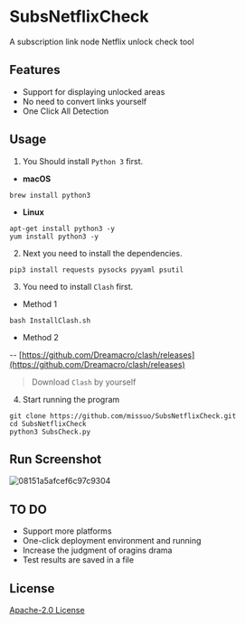 # SubsNetflixCheck
A subscription link node Netflix unlock check tool

## Features
- Support for displaying unlocked areas
- No need to convert links yourself
- One Click All Detection

## Usage
1. You Should install `Python 3` first. 
- **macOS**
~~~shell
brew install python3
~~~
- **Linux**
~~~shell
apt-get install python3 -y
yum install python3 -y
~~~
2. Next you need to install the dependencies.
~~~shell
pip3 install requests pysocks pyyaml psutil
~~~
3. You need to install `Clash` first.
- Method 1
~~~shell
bash InstallClash.sh
~~~
- Method 2 

-- [https://github.com/Dreamacro/clash/releases](https://github.com/Dreamacro/clash/releases) 

> Download `Clash` by yourself 

4. Start running the program
~~~shell
git clone https://github.com/missuo/SubsNetflixCheck.git
cd SubsNetflixCheck
python3 SubsCheck.py
~~~

## Run Screenshot
![08151a5afcef6c97c9304](https://telegraph.eowo.us/file/08151a5afcef6c97c9304.png)

## TO DO
- Support more platforms
- One-click deployment environment and running
- Increase the judgment of oragins drama
- Test results are saved in a file

## License
[Apache-2.0 License](https://github.com/missuo/SubsNetflixCheck/blob/main/LICENSE)

